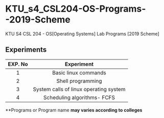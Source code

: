 # KTU_s4_CSL204-OS-Programs--2019-Scheme
KTU S4 CSL 204 - OS[Operating Systems] Lab Programs [2019 Scheme]

## Experiments

EXP. No| Experiment
:-----:|:-----:
1| Basic linux commands
2|Shell programming
3|System calls of linux operating system
4|Scheduling algorithms- FCFS




**Programs or Program name __may varies according to colleges__
